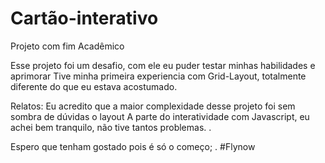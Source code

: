 # Cartão-interativo
Projeto com fim Acadêmico

Esse projeto foi um desafio, com ele eu puder testar minhas habilidades e aprimorar
Tive minha primeira experiencia com Grid-Layout, totalmente diferente do que eu estava acostumado.

Relatos:
Eu acredito que a maior complexidade desse projeto foi sem sombra de dúvidas o layout
A parte do interatividade com Javascript, eu achei bem tranquilo, não tive tantos problemas.
.

Espero que tenham gostado pois é só o começo;
.
#Flynow
